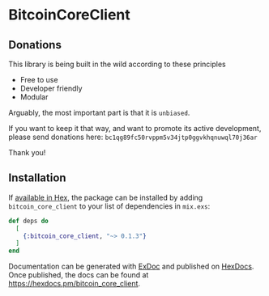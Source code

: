 # BitcoinCoreClient

## Donations

This library is being built in the wild according to these principles

- Free to use
- Developer friendly
- Modular

Arguably, the most important part is that it is `unbiased`.

If you want to keep it that way, and want to promote its active development, please send donations
here: `bc1qg89fc50rvppm5v34jtp0ggvkhqnuwql70j36ar`

Thank you!

## Installation

If [available in Hex](https://hex.pm/docs/publish), the package can be installed
by adding `bitcoin_core_client` to your list of dependencies in `mix.exs`:

```elixir
def deps do
  [
    {:bitcoin_core_client, "~> 0.1.3"}
  ]
end
```

Documentation can be generated with [ExDoc](https://github.com/elixir-lang/ex_doc)
and published on [HexDocs](https://hexdocs.pm). Once published, the docs can
be found at <https://hexdocs.pm/bitcoin_core_client>.

